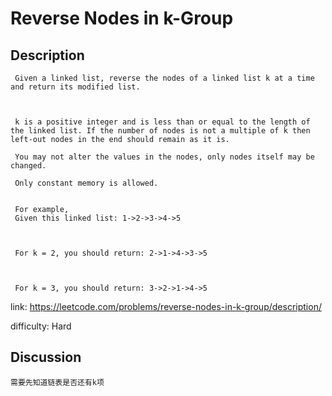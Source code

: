 # Reverse Nodes in k-Group## Description``` Given a linked list, reverse the nodes of a linked list k at a time and return its modified list.    k is a positive integer and is less than or equal to the length of the linked list. If the number of nodes is not a multiple of k then left-out nodes in the end should remain as it is.  You may not alter the values in the nodes, only nodes itself may be changed.  Only constant memory is allowed.   For example, Given this linked list: 1->2->3->4->5    For k = 2, you should return: 2->1->4->3->5    For k = 3, you should return: 3->2->1->4->5```link: https://leetcode.com/problems/reverse-nodes-in-k-group/description/difficulty: Hard## Discussion```需要先知道链表是否还有k项```